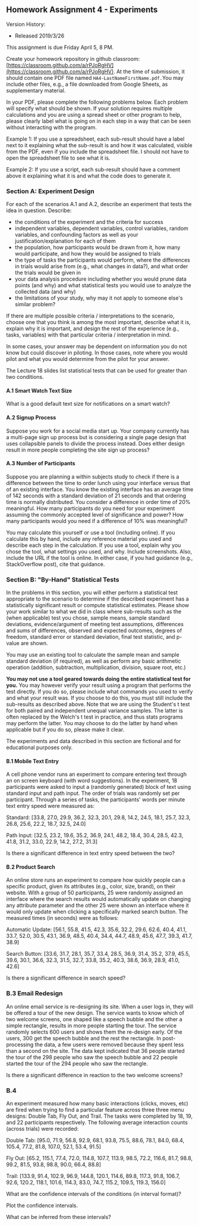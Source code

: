 ## Homework Assignment 4 - Experiments

Version History: 

- Released 2019/3/26

This assignment is due Friday April 5, 8 PM.

Create your homework repository in github classroom:
[https://classroom.github.com/a/rPJoRgHV](https://classroom.github.com/a/rPJoRgHV).
At the time of submission, it should contain one PDF file named
`HA4-LastNameFirstName.pdf.`You may include other files, e.g., a file
downloaded from Google Sheets, as supplementary material.

In your PDF, please complete the following problems below. Each problem will
specify what should be shown. If your solution requires multiple calculations
and you are using a spread sheet or other program to help, please clearly
label what is going on in each step in a way that can be seen without
interacting with the program. 

Example 1: If you use a spreadsheet, each sub-result should have a label
next to it explaining what the sub-result is and how it was calculated,
visible from the PDF, even if you include the spreadsheet file. I should not
have to open the spreadsheet file to see what it is. 

Example 2: If you use a script, each sub-result should have a comment above it
explaining what it is and what the code does to generate it.


### Section A: Experiment Design

For each of the scenarios A.1 and A.2, describe an experiment that tests the
idea in question. Describe:

- the conditions of the experiment and the criteria for success
- independent variables, dependent variables, control variables, random
  variables, and confounding factors as well as your justification/explanation 
  for each of them 
- the population, how participants would be drawn from it, how many would
  participate, and how they would be assigned to trials
- the type of tasks the participants would perform, where the differences
  in trials would arise from (e.g., what changes in data?), and what order the
  trials would be given in
- your data analysis procedure including whether you would prune data points
  (and why) and what statistical tests you would use to analyze the collected
  data (and why)
- the limitations of your study, why may it not apply to someone else's
  similar problem?

If there are multiple possible criteria / interpretations to the scenario,
choose one that you think is among the most important, describe what it is,
explain why it is important, and design the rest of the experience (e.g.,
tasks, variables) with that particular criteria / interpretation in mind.

In some cases, your answer may be dependent on information you do not know but
could discover in piloting. In those cases, note where you would pilot and
what you would determine from the pilot for your answer.

The Lecture 18 slides list statistical tests that can be used for greater than
two conditions.

#### A.1 Smart Watch Text Size

What is a good default text size for notifications on a smart watch?


#### A.2 Signup Process

Suppose you work for a social media start up. Your company currently has a
multi-page sign up process but is considering a single page design that uses
collapsible panels to divide the process instead. Does either design result in
more people completing the site sign up process? 

#### A.3 Number of Participants

Suppose you are planning a within subjects study to check if there is a
difference between the time to order lunch using your interface versus that of
an existing interface. You know the existing interface has an average time of
142 seconds with a standard deviation of 21 seconds and that ordering time is
normally distributed. You consider a difference in order time of 20%
meaningful. How many participants do you need for your experiment assuming the
commonly accepted level of significance and power? How many participants would
you need if a difference of 10% was meaningful?

You may calculate this yourself or use a tool (including online). If you
calculate this by hand, include any reference material you used and describe
each step in the calculation. If you use a tool, explain why you chose the
tool, what settings you used, and why. Include screenshots. Also, include the
URL if the tool is online. In either case, if you had guidance (e.g.,
StackOverflow post), cite that guidance.


### Section B: "By-Hand" Statistical Tests

In the problems in this section, you will either perform a statistical test
appropriate to the scenario to determine if the described experiment has a
statistically significant result or compute statistical estimates. Please show
your work similar to what we did in class where sub-results such as the (when
applicable) test you chose, sample means, sample standard deviations,
evidence/argument of meeting test assumptions, differences and sums of
differences, observed and expected outcomes, degrees of freedom, standard
error or standard deviation, final test statistic, and p-value are shown. 

You may use an existing tool to calculate the sample mean and sample standard
deviation (if required), as well as perform any basic arithmetic operation
(addition, subtraction, multiplication, division, square root, etc.) 

**You may not use a tool geared towards doing the entire statistical test for
you.** You may however verify your result using a program that performs the
test directly. If you do so, please include what commands you used to verify
and what your result was. If you choose to do this, you must still include the
sub-results as described above. Note that we are using the Student's t test
for both paired and independent unequal variance samples. The latter is often
replaced by the Welch's t test in practice, and thus stats programs may
perform the latter. You may choose to do the latter by hand when applicable
but if you do so, please make it clear.

The experiments and data described in this section are fictional and for
educational purposes only. 

#### B.1 Mobile Text Entry

A cell phone vendor runs an experiment to compare entering text through an on
screen keyboard (with word suggestions). In the experiment, 18 participants
were asked to input a (randomly generated) block of text using standard input
and path input. The order of trials was randomly set per participant. Through
a series of tasks, the participants' words per minute text entry speed were
measured as:

Standard: [33.8, 27.0, 29.9, 36.2, 32.3, 20.1, 29.8, 14.2, 24.5, 18.1, 25.7, 32.3, 26.8, 25.6, 22.2, 18.7, 32.5, 24.0] 

Path Input: [32.5, 23.2, 19.6, 35.2, 36.9, 24.1, 48.2, 18.4, 30.4, 28.5, 42.3, 41.8, 31.2, 33.0, 22.9, 14.2, 27.2, 31.3]

Is there a significant difference in text entry speed between the two? 

#### B.2 Product Search

An online store runs an experiment to compare how quickly people can a
specific product, given its attributes (e.g., color, size, brand), on their
website. With a group of 50 participants, 25 were randomly assigned an
interface where the search results would automatically update on changing any
attribute parameter and the other 25 were shown an interface where it would
only update when clicking a specifically marked search button. The measured
times (in seconds) were as follows:

Automatic Update: [56.1, 55.8, 41.5, 42.3, 35.6, 32.2, 29.6, 62.6, 40.4, 41.1, 33.7, 52.0, 30.5, 43.1, 36.9, 48.5, 40.4, 34.4, 44.7, 48.9, 45.6, 47.7, 39.3, 41.7, 38.9]

Search Button: [33.6, 31.7, 28.1, 35.7, 33.4, 28.5, 36.9, 31.4, 35.2, 37.9, 45.5, 39.6, 30.1, 36.6, 32.3, 31.5, 32.7, 33.8, 35.2, 40.3, 38.6, 36.9, 28.9, 41.0, 42.6]

Is there a significant difference in search speed?

### B.3 Email Redesign

An online email service is re-designing its site. When a user logs in, they
will be offered a tour of the new design. The service wants to know which of
two welcome screens, one shaped like a speech bubble and the other a simple
rectangle, results in more people starting the tour. The service randomly
selects 600 users and shows them the re-design early. Of the users, 300 get
the speech bubble and the rest the rectangle. In post-processing the data, a
few users were removed because they spent less than a second on the site. The
data kept indicated that 36 people started the tour of the 298 people who saw
the speech bubble and 22 people started the tour of the 294 people who saw the
rectangle.

Is there a significant difference in reaction to the two welcome screens?


### B.4

An experiment measured how many basic interactions (clicks, moves, etc) are
fired when trying to find a particular feature across three three menu
designs: Double Tab, Fly Out, and Trail. The tasks were completed by 18, 19,
and 22 participants respectively. The following average interaction counts
(across trials) were recorded:

Double Tab: [95.0, 71.9, 56.8, 92.9, 68.1, 93.8, 75.5, 88.6, 78.1, 84.0, 68.4, 105.4, 77.2, 81.8, 107.0, 52.1, 53.4, 91.5]

Fly Out: [65.2, 115.1, 77.4, 72.0, 114.8, 107.7, 113.9, 98.5, 72.2, 116.6, 81.7, 98.8, 99.2, 81.5, 93.8, 98.8, 90.0, 66.4, 88.8]

Trail: [133.9, 91.4, 102.9, 96.9, 144.8, 120.1, 114.6, 89.8, 117.3, 91.8, 106.7, 92.6, 120.2, 118.1, 101.6, 114.3, 83.0, 74.7, 115.2, 109.5, 119.3, 156.0]


What are the confidence intervals of the conditions (in interval format)?

Plot the confidence intervals.

What can be inferred from these intervals?
